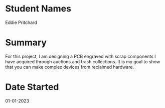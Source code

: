 # Student Names 
Eddie Pritchard

# Summary
For this project, I am designing a PCB engraved with scrap components I have acquired through auctions and trash collections. It is my goal to show that you can make complex devices from reclaimed hardware.

# Date Started
01-01-2023